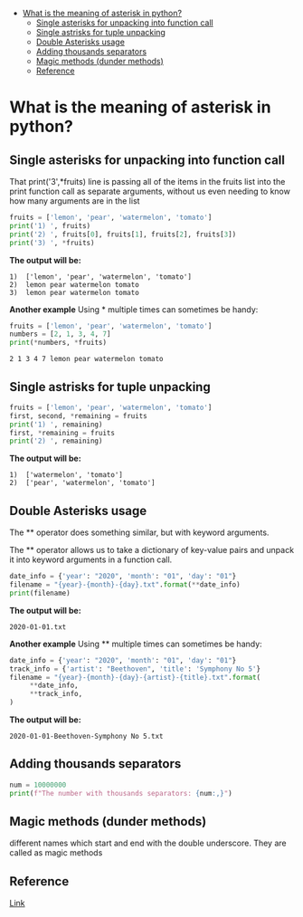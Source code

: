 <!--ts-->
   * [What is the meaning of asterisk in python?](#what-is-the-meaning-of-asterisk-in-python)
      * [Single asterisks for unpacking into function call](#single-asterisks-for-unpacking-into-function-call)
      * [Single astrisks for tuple unpacking](#single-astrisks-for-tuple-unpacking)
      * [Double Asterisks usage](#double-asterisks-usage)
      * [Adding thousands separators](#adding-thousands-separators)
      * [Magic methods (dunder methods)](#magic-methods-dunder-methods)
      * [Reference](#reference)

<!-- Added by: gil_diy, at: Tue 27 Sep 2022 22:43:06 IDT -->

<!--te-->

# What is the meaning of asterisk in python?

## Single asterisks for unpacking into function call

That print('3',*fruits) line is passing all of the items in the fruits list into the print function call as separate arguments, without us even needing to know how many arguments are in the list



```python
fruits = ['lemon', 'pear', 'watermelon', 'tomato']
print('1) ', fruits)
print('2) ', fruits[0], fruits[1], fruits[2], fruits[3])
print('3) ', *fruits)
```
**The output will be:**

```
1)  ['lemon', 'pear', 'watermelon', 'tomato']
2)  lemon pear watermelon tomato
3)  lemon pear watermelon tomato
```

**Another example**
Using * multiple times can sometimes be handy:

```python
fruits = ['lemon', 'pear', 'watermelon', 'tomato']
numbers = [2, 1, 3, 4, 7]
print(*numbers, *fruits)
```

```
2 1 3 4 7 lemon pear watermelon tomato
```

## Single astrisks for tuple unpacking

```python
fruits = ['lemon', 'pear', 'watermelon', 'tomato']
first, second, *remaining = fruits
print('1) ', remaining)
first, *remaining = fruits
print('2) ', remaining)
```

**The output will be:**

```
1)  ['watermelon', 'tomato']
2)  ['pear', 'watermelon', 'tomato']
```

## Double Asterisks usage

The ** operator does something similar, but with keyword arguments. 

The ** operator allows us to take a dictionary of key-value pairs and unpack it into keyword arguments in a function call.

```python
date_info = {'year': "2020", 'month': "01", 'day': "01"}
filename = "{year}-{month}-{day}.txt".format(**date_info)
print(filename)
```

**The output will be:**

```
2020-01-01.txt
```



**Another example**
Using ** multiple times can sometimes be handy:

```python
date_info = {'year': "2020", 'month': "01", 'day': "01"}
track_info = {'artist': "Beethoven", 'title': 'Symphony No 5'}
filename = "{year}-{month}-{day}-{artist}-{title}.txt".format(
     **date_info,
     **track_info,
)
```

**The output will be:**

```
2020-01-01-Beethoven-Symphony No 5.txt
```

## Adding thousands separators 

```python
num = 10000000
print(f"The number with thousands separators: {num:,}")
```

## Magic methods (dunder methods)

different names which start and end with the double underscore. They are called as magic methods




## Reference
[Link](https://treyhunner.com/2018/10/asterisks-in-python-what-they-are-and-how-to-use-them/)